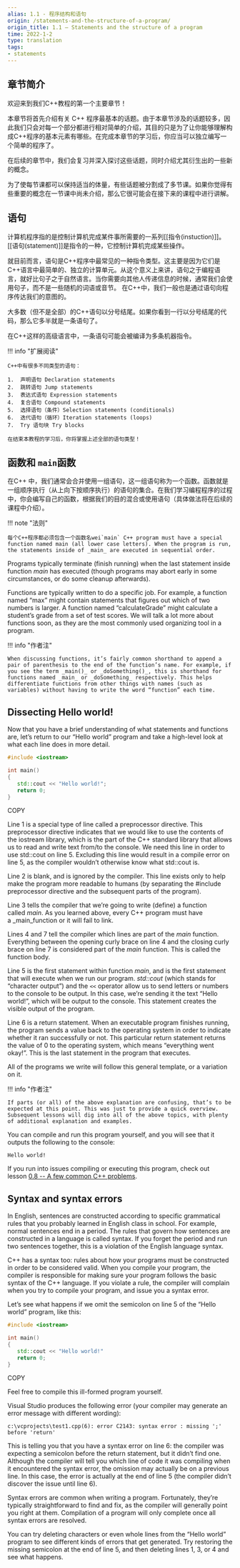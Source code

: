 ```yaml
---
alias: 1.1 - 程序结构和语句
origin: /statements-and-the-structure-of-a-program/
origin_title: 1.1 — Statements and the structure of a program
time: 2022-1-2
type: translation
tags:
- statements
---
```


## 章节简介

欢迎来到我们C++教程的第一个主要章节！

本章节将首先介绍有关 C++ 程序最基本的话题。由于本章节涉及的话题较多，因此我们只会对每一个部分都进行相对简单的介绍，其目的只是为了让你能够理解构成C++程序的基本元素有哪些。在完成本章节的学习后，你应当可以独立编写一个简单的程序了。

在后续的章节中，我们会复习并深入探讨这些话题，同时介绍尤其衍生出的一些新的概念。

为了使每节课都可以保持适当的体量，有些话题被分割成了多节课。如果你觉得有些重要的概念在一节课中尚未介绍，那么它很可能会在接下来的课程中进行讲解。

## 语句

计算机程序指的是控制计算机完成某件事所需要的一系列[[指令(instuction)]]。[[语句(statement)]]是指令的一种，它控制计算机完成某些操作。

就目前而言，语句是C++程序中最常见的一种指令类型。这主要是因为它们是C++语言中最简单的、独立的计算单元。从这个意义上来讲，语句之于编程语言，就好比句子之于自然语言。当你需要向其他人传递信息的时候，通常我们会使用句子，而不是一些随机的词语或音节。 在C++中，我们一般也是通过语句向程序传达我们的意图的。

大多数（但不是全部）的C++语句以分号结尾。如果你看到一行以分号结尾的代码，那么它多半就是一条语句了。

在C++这样的高级语言中，一条语句可能会被编译为多条机器指令。

!!! info "扩展阅读"

    C++中有很多不同类型的语句：

	1.  声明语句 Declaration statements
	2.  跳转语句 Jump statements
	3.  表达式语句 Expression statements
	4.  复合语句 Compound statements
	5.  选择语句（条件）Selection statements (conditionals)
	6.  迭代语句（循环）Iteration statements (loops)
	7.  Try 语句块 Try blocks
	
	在结束本教程的学习后，你将掌握上述全部的语句类型！

## 函数和 `main`函数

在C++ 中，我们通常会合并使用一组语句，这一组语句称为一个函数。函数就是一组顺序执行（从上向下按顺序执行）的语句的集合。在我们学习编程程序的过程中，你会编写自己的函数，根据我们的目的混合或使用语句（具体做法将在后续的课程中介绍）。

!!! note "法则"

	每个C++程序都必须包含一个函数名wei`main` C++ program must have a special function named main (all lower case letters). When the program is run, the statements inside of _main_ are executed in sequential order.



Programs typically terminate (finish running) when the last statement inside function _main_ has executed (though programs may abort early in some circumstances, or do some cleanup afterwards).

Functions are typically written to do a specific job. For example, a function named “max” might contain statements that figures out which of two numbers is larger. A function named “calculateGrade” might calculate a student’s grade from a set of test scores. We will talk a lot more about functions soon, as they are the most commonly used organizing tool in a program.

!!! info "作者注"

	When discussing functions, it’s fairly common shorthand to append a pair of parenthesis to the end of the function’s name. For example, if you see the term _main()_ or _doSomething()_, this is shorthand for functions named _main_ or _doSomething_ respectively. This helps differentiate functions from other things with names (such as variables) without having to write the word “function” each time.

## Dissecting Hello world!

Now that you have a brief understanding of what statements and functions are, let’s return to our “Hello world” program and take a high-level look at what each line does in more detail.

```cpp
#include <iostream>

int main()
{
   std::cout << "Hello world!";
   return 0;
}
```

COPY

Line 1 is a special type of line called a preprocessor directive. This preprocessor directive indicates that we would like to use the contents of the iostream library, which is the part of the C++ standard library that allows us to read and write text from/to the console. We need this line in order to use std::cout on line 5. Excluding this line would result in a compile error on line 5, as the compiler wouldn’t otherwise know what std::cout is.

Line 2 is blank, and is ignored by the compiler. This line exists only to help make the program more readable to humans (by separating the #include preprocessor directive and the subsequent parts of the program).

Line 3 tells the compiler that we’re going to write (define) a function called _main_. As you learned above, every C++ program must have a _main_function or it will fail to link.

Lines 4 and 7 tell the compiler which lines are part of the _main_ function. Everything between the opening curly brace on line 4 and the closing curly brace on line 7 is considered part of the _main_ function. This is called the function body.

Line 5 is the first statement within function _main_, and is the first statement that will execute when we run our program. _std::cout_ (which stands for “character output”) and the `<<` operator allow us to send letters or numbers to the console to be output. In this case, we’re sending it the text “Hello world!”, which will be output to the console. This statement creates the visible output of the program.

Line 6 is a return statement. When an executable program finishes running, the program sends a value back to the operating system in order to indicate whether it ran successfully or not. This particular return statement returns the value of 0 to the operating system, which means “everything went okay!”. This is the last statement in the program that executes.

All of the programs we write will follow this general template, or a variation on it.

!!! info "作者注"

	If parts (or all) of the above explanation are confusing, that’s to be expected at this point. This was just to provide a quick overview. Subsequent lessons will dig into all of the above topics, with plenty of additional explanation and examples.


You can compile and run this program yourself, and you will see that it outputs the following to the console:

```
Hello world!
```
If you run into issues compiling or executing this program, check out lesson [0.8 -- A few common C++ problems](https://www.learncpp.com/cpp-tutorial/a-few-common-cpp-problems/).

## Syntax and syntax errors

In English, sentences are constructed according to specific grammatical rules that you probably learned in English class in school. For example, normal sentences end in a period. The rules that govern how sentences are constructed in a language is called syntax. If you forget the period and run two sentences together, this is a violation of the English language syntax.

C++ has a syntax too: rules about how your programs must be constructed in order to be considered valid. When you compile your program, the compiler is responsible for making sure your program follows the basic syntax of the C++ language. If you violate a rule, the compiler will complain when you try to compile your program, and issue you a syntax error.

Let’s see what happens if we omit the semicolon on line 5 of the “Hello world” program, like this:

```cpp
#include <iostream>

int main()
{
   std::cout << "Hello world!"
   return 0;
}
```

COPY

Feel free to compile this ill-formed program yourself.

Visual Studio produces the following error (your compiler may generate an error message with different wording):

```
c:\vcprojects\test1.cpp(6): error C2143: syntax error : missing ';' before 'return'
```

This is telling you that you have a syntax error on line 6: the compiler was expecting a semicolon before the return statement, but it didn’t find one. Although the compiler will tell you which line of code it was compiling when it encountered the syntax error, the omission may actually be on a previous line. In this case, the error is actually at the end of line 5 (the compiler didn’t discover the issue until line 6).

Syntax errors are common when writing a program. Fortunately, they’re typically straightforward to find and fix, as the compiler will generally point you right at them. Compilation of a program will only complete once all syntax errors are resolved.

You can try deleting characters or even whole lines from the “Hello world” program to see different kinds of errors that get generated. Try restoring the missing semicolon at the end of line 5, and then deleting lines 1, 3, or 4 and see what happens.